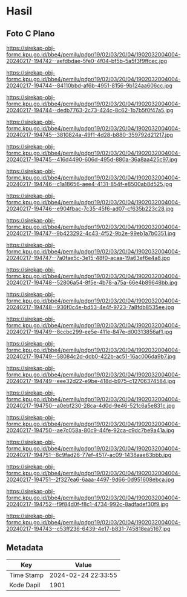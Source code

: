 # Hasil

## Foto C Plano

https://sirekap-obj-formc.kpu.go.id/bbe4/pemilu/pdpr/19/02/03/20/04/1902032004004-20240217-194742--aefdbdae-5fe0-4f04-bf5b-5a5f3f9ffcec.jpg

https://sirekap-obj-formc.kpu.go.id/bbe4/pemilu/pdpr/19/02/03/20/04/1902032004004-20240217-194744--84110bbd-af6b-4951-8156-9b124aa606cc.jpg

https://sirekap-obj-formc.kpu.go.id/bbe4/pemilu/pdpr/19/02/03/20/04/1902032004004-20240217-194744--dedb7763-2c73-424c-8c62-1b7b5f0f47a5.jpg

https://sirekap-obj-formc.kpu.go.id/bbe4/pemilu/pdpr/19/02/03/20/04/1902032004004-20240217-194745--3810824a-49f1-4d28-b880-359792d21217.jpg

https://sirekap-obj-formc.kpu.go.id/bbe4/pemilu/pdpr/19/02/03/20/04/1902032004004-20240217-194745--416d4490-606d-495d-880a-36a8aa425c97.jpg

https://sirekap-obj-formc.kpu.go.id/bbe4/pemilu/pdpr/19/02/03/20/04/1902032004004-20240217-194746--c1a18656-aee4-4131-854f-e8500ab8d525.jpg

https://sirekap-obj-formc.kpu.go.id/bbe4/pemilu/pdpr/19/02/03/20/04/1902032004004-20240217-194746--e904fbac-7c35-45f6-ad07-cf635b223c28.jpg

https://sirekap-obj-formc.kpu.go.id/bbe4/pemilu/pdpr/19/02/03/20/04/1902032004004-20240217-194747--9b423292-4c43-4f52-9b2e-99eb1a7b0351.jpg

https://sirekap-obj-formc.kpu.go.id/bbe4/pemilu/pdpr/19/02/03/20/04/1902032004004-20240217-194747--7a0fae5c-3e15-48f0-acaa-19a63ef6e4a8.jpg

https://sirekap-obj-formc.kpu.go.id/bbe4/pemilu/pdpr/19/02/03/20/04/1902032004004-20240217-194748--52806a54-8f5e-4b78-a75a-66e4b89648bb.jpg

https://sirekap-obj-formc.kpu.go.id/bbe4/pemilu/pdpr/19/02/03/20/04/1902032004004-20240217-194748--936f0c4e-bd53-4e4f-9723-7a8fdb8535ee.jpg

https://sirekap-obj-formc.kpu.go.id/bbe4/pemilu/pdpr/19/02/03/20/04/1902032004004-20240217-194749--8ccbc299-ee5e-411e-847e-d00313856af1.jpg

https://sirekap-obj-formc.kpu.go.id/bbe4/pemilu/pdpr/19/02/03/20/04/1902032004004-20240217-194749--58084c2d-dcb0-422b-ac51-16ac006da9b7.jpg

https://sirekap-obj-formc.kpu.go.id/bbe4/pemilu/pdpr/19/02/03/20/04/1902032004004-20240217-194749--eee32d22-e9be-418d-b975-c12706374584.jpg

https://sirekap-obj-formc.kpu.go.id/bbe4/pemilu/pdpr/19/02/03/20/04/1902032004004-20240217-194750--a0ebf230-28ca-4d0d-9e46-521c6a5e831c.jpg

https://sirekap-obj-formc.kpu.go.id/bbe4/pemilu/pdpr/19/02/03/20/04/1902032004004-20240217-194750--ae7c058a-80c9-44fe-92ca-c9dc7be9a41a.jpg

https://sirekap-obj-formc.kpu.go.id/bbe4/pemilu/pdpr/19/02/03/20/04/1902032004004-20240217-194751--8c9fad26-77ef-4517-ac09-1438aae63bbb.jpg

https://sirekap-obj-formc.kpu.go.id/bbe4/pemilu/pdpr/19/02/03/20/04/1902032004004-20240217-194751--2f327ea6-6aaa-4497-9d66-0d951608ebca.jpg

https://sirekap-obj-formc.kpu.go.id/bbe4/pemilu/pdpr/19/02/03/20/04/1902032004004-20240217-194752--f9f84d0f-f8c1-4734-992c-8adfadef30f9.jpg

https://sirekap-obj-formc.kpu.go.id/bbe4/pemilu/pdpr/19/02/03/20/04/1902032004004-20240217-194743--c53ff236-6439-4e17-b831-745818ea5167.jpg


## Metadata

| Key        | Value               |
| ---------- | ------------------- |
| Time Stamp | 2024-02-24 22:33:55 |
| Kode Dapil | 1901                |



